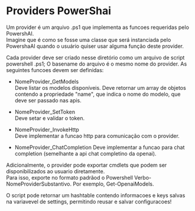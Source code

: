 # Providers PowerShai

Um provider é um arquivo .ps1 que implementa as funcoes requeridas pelo PowershAI.  
Imagine que é como se fosse uma classe que será instanciada pelo PowershaAI quando o usuário quiser usar alguma função deste provider.  


Cada provider deve ser criado nesse diretório como um arquivo de script powershell .ps1;
O basename do arquivo é o mesmo nome do provider.
As seguintes funcoes devem ser definidas:

- NomeProvider_GetModels  
Deve listar os modelos disponíveis.  Deve retornar um array de objetos contendo a propriedade "name", que indica o nome do modelo, que deve ser passado nas apis.  

- NomeProvider_SetToken  
Deve setar e validar o token.  

- NomeProvider_InvokeHttp  
Deve implementar a funcao http para comunicação com o provider.

- NomeProvider_ChatCompletion
Deve implementar a funcao para chat completion (semelhante a api chat completino da openai).


Adicionalmente, o provider pode exportar cmdlets que podem ser disponibilizados ao usuario diretamente.  
Para isso, exporte no formato padrãod o Powershell Verbo-NomeProviderSubstantivo. Por exemplo, Get-OpenaiModels.

O script pode retornar um hashtable contendo informacoes e keys salvas na variavevel de settings, permitindo reusar e salvar configuracoes!